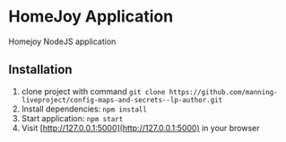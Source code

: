 # HomeJoy Application
Homejoy NodeJS application

## Installation

1. clone project with command `git clone https://github.com/manning-liveproject/config-maps-and-secrets--lp-author.git`
2. Install dependencies: `npm install`
3. Start application: `npm start`
5. Visit [http://127.0.0.1:5000](http://127.0.0.1:5000) in your browser
